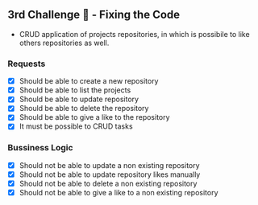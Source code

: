 ## 3rd Challenge 🚀 - Fixing the Code

- CRUD application of projects repositories, in which is possibile to like others repositories as well.

### Requests

- [x] Should be able to create a new repository
- [x] Should be able to list the projects
- [x] Should be able to update repository
- [x] Should be able to delete the repository
- [x] Should be able to give a like to the repository
- [x] It must be possible to CRUD tasks

### Bussiness Logic

- [x] Should not be able to update a non existing repository
- [x] Should not be able to update repository likes manually
- [x] Should not be able to delete a non existing repository
- [x] Should not be able to give a like to a non existing repository
